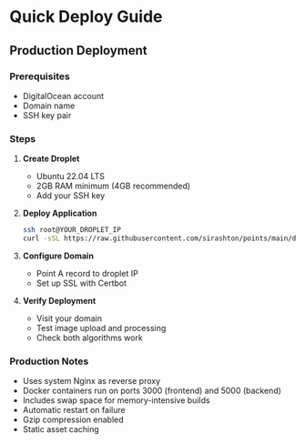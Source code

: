 # Quick Deploy Guide

## Production Deployment

### Prerequisites
- DigitalOcean account
- Domain name
- SSH key pair

### Steps

1. **Create Droplet**
   - Ubuntu 22.04 LTS
   - 2GB RAM minimum (4GB recommended)
   - Add your SSH key

2. **Deploy Application**
   ```bash
   ssh root@YOUR_DROPLET_IP
   curl -sSL https://raw.githubusercontent.com/sirashton/points/main/deploy.sh | bash
   ```

3. **Configure Domain**
   - Point A record to droplet IP
   - Set up SSL with Certbot

4. **Verify Deployment**
   - Visit your domain
   - Test image upload and processing
   - Check both algorithms work

### Production Notes
- Uses system Nginx as reverse proxy
- Docker containers run on ports 3000 (frontend) and 5000 (backend)
- Includes swap space for memory-intensive builds
- Automatic restart on failure
- Gzip compression enabled
- Static asset caching